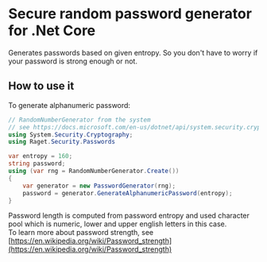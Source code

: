 ﻿# Secure random password generator for .Net Core
Generates passwords based on given entropy. So you don't have to worry if your password is strong enough or not.  

## How to use it
To generate alphanumeric password:
```c#
// RandomNumberGenerator from the system
// see https://docs.microsoft.com/en-us/dotnet/api/system.security.cryptography.randomnumbergenerator?view=netcore-3.1)
using System.Security.Cryptography; 
using Raget.Security.Passwords

var entropy = 160;
string password;
using (var rng = RandomNumberGenerator.Create())
{
    var generator = new PasswordGenerator(rng);
    password = generator.GenerateAlphanumericPassword(entropy);
}
```
Password length is computed from password entropy and used character pool which is numeric, lower and upper english letters in this case.  
To learn more about password strength, see [https://en.wikipedia.org/wiki/Password_strength](https://en.wikipedia.org/wiki/Password_strength)
